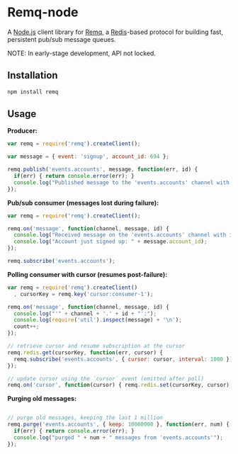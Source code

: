 # Remq-node

A [Node.js](http://nodejs.org) client library for [Remq](https://github.com/kainosnoema/remq), a [Redis](http://redis.io)-based protocol for building fast, persistent pub/sub message queues.

NOTE: In early-stage development, API not locked.

## Installation

``` sh
npm install remq
```

## Usage

**Producer:**

``` js
var remq = require('remq').createClient();

var message = { event: 'signup', account_id: 694 };

remq.publish('events.accounts', message, function(err, id) {
  if(err) { return console.error(err); }
  console.log("Published message to the 'events.accounts' channel with id: " + id);
});
```

**Pub/sub consumer (messages lost during failure):**

``` js
var remq = require('remq').createClient();

remq.on('message', function(channel, message, id) {
  console.log("Received message on the 'events.accounts' channel with id: " + id);
  console.log("Account just signed up: " + message.account_id);
});

remq.subscribe('events.accounts');
```

**Polling consumer with cursor (resumes post-failure):**

``` js
var remq = require('remq').createClient()
  , cursorKey = remq.key('cursor:consumer-1');

remq.on('message', function(channel, message, id) {
  console.log("'" + channel + '.' + id + "':");
  console.log(require('util').inspect(message) + '\n');
  count++;
});

// retrieve cursor and resume subscription at the cursor
remq.redis.get(cursorKey, function(err, cursor) {
  remq.subscribe('events.accounts', { cursor: cursor, interval: 1000 });
});

// update cursor using the `cursor` event (emitted after poll)
remq.on('cursor', function(cursor) { remq.redis.set(cursorKey, cursor); });
```

**Purging old messages:**

``` js

// purge old messages, keeping the last 1 million
remq.purge('events.accounts', { keep: 10000000 }, function(err, num) {
  if(err) { return console.error(err); }
  console.log("purged " + num + " messages from 'events.accounts'");
});

```